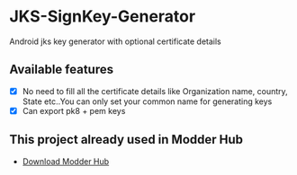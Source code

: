 # JKS-SignKey-Generator
Android jks key generator with optional certificate details
## Available features 
- [x] No need to fill all the certificate details like Organization name, country, State etc..You can only set your common name for generating keys
- [x] Can export pk8 + pem keys
## This project already used in Modder Hub
- [Download Modder Hub](https://modder-hub.blogspot.com)
